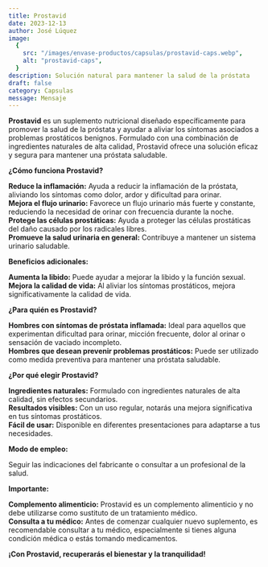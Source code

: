 ```yaml
---
title: Prostavid
date: 2023-12-13
author: José Lúquez
image:
  {
    src: "/images/envase-productos/capsulas/prostavid-caps.webp",
    alt: "prostavid-caps",
  }
description: Solución natural para mantener la salud de la próstata
draft: false
category: Capsulas
message: Mensaje
---
```


**Prostavid** es un suplemento nutricional diseñado específicamente para promover la salud de la próstata y ayudar a aliviar los síntomas asociados a problemas prostáticos benignos. Formulado con una combinación de ingredientes naturales de alta calidad, Prostavid ofrece una solución eficaz y segura para mantener una próstata saludable.

**¿Cómo funciona Prostavid?**

**Reduce la inflamación:** Ayuda a reducir la inflamación de la próstata, aliviando los síntomas como dolor, ardor y dificultad para orinar.  
**Mejora el flujo urinario:** Favorece un flujo urinario más fuerte y constante, reduciendo la necesidad de orinar con frecuencia durante la noche.  
**Protege las células prostáticas:** Ayuda a proteger las células prostáticas del daño causado por los radicales libres.  
**Promueve la salud urinaria en general:** Contribuye a mantener un sistema urinario saludable.

**Beneficios adicionales:**

**Aumenta la libido:** Puede ayudar a mejorar la libido y la función sexual.  
**Mejora la calidad de vida:** Al aliviar los síntomas prostáticos, mejora significativamente la calidad de vida.

**¿Para quién es Prostavid?**

**Hombres con síntomas de próstata inflamada:** Ideal para aquellos que experimentan dificultad para orinar, micción frecuente, dolor al orinar o sensación de vaciado incompleto.  
**Hombres que desean prevenir problemas prostáticos:** Puede ser utilizado como medida preventiva para mantener una próstata saludable.

**¿Por qué elegir Prostavid?**

**Ingredientes naturales:** Formulado con ingredientes naturales de alta calidad, sin efectos secundarios.  
**Resultados visibles:** Con un uso regular, notarás una mejora significativa en tus síntomas prostáticos.  
**Fácil de usar:** Disponible en diferentes presentaciones para adaptarse a tus necesidades.

**Modo de empleo:**

Seguir las indicaciones del fabricante o consultar a un profesional de la salud.

**Importante:**

**Complemento alimenticio:** Prostavid es un complemento alimenticio y no debe utilizarse como sustituto de un tratamiento médico.  
**Consulta a tu médico:** Antes de comenzar cualquier nuevo suplemento, es recomendable consultar a tu médico, especialmente si tienes alguna condición médica o estás tomando medicamentos.

**¡Con Prostavid, recuperarás el bienestar y la tranquilidad!**

